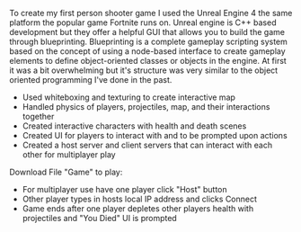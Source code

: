 To create my first person shooter game I used the Unreal Engine 4 the same platform the popular game Fortnite runs on. Unreal engine is C++ based development but they offer a helpful GUI that allows you to build the game through blueprinting. Blueprinting is a complete gameplay scripting system based on the concept of using a node-based interface to create gameplay elements to define object-oriented classes or objects in the engine. At first it was a bit overwhelming but it's structure was very similar to the object oriented programming I've done in the past.
* Used whiteboxing and texturing to create interactive map
* Handled physics of players, projectiles, map, and their interactions together
* Created interactive characters with health and death scenes
* Created UI for players to interact with and to be prompted upon actions
* Created a host server and client servers that can interact with each other for multiplayer play

Download File "Game" to play:
* For multiplayer use have one player click "Host" button
* Other player types in hosts local IP address and clicks Connect
* Game ends after one player depletes other players health with projectiles and "You Died" UI is prompted
